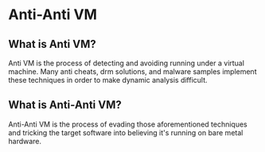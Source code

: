 # Anti-Anti VM

## What is Anti VM?
Anti VM is the process of detecting and avoiding running under a virtual
machine. Many anti cheats, drm solutions, and malware samples implement
these techniques in order to make dynamic analysis difficult.

## What is Anti-Anti VM?
Anti-Anti VM is the process of evading those aforementioned techniques
and tricking the target software into believing it's running on 
bare metal hardware.